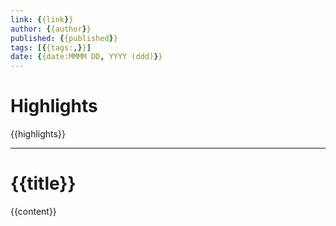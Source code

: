 ```yaml
---
link: {{link}}
author: {{author}}
published: {{published}}
tags: [{{tags:,}}]
date: {{date:MMMM DD, YYYY (ddd)}}
---
```

# Highlights
{{highlights}}

---
# {{title}}
{{content}}
